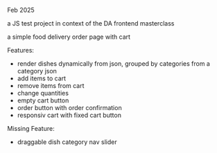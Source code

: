 Feb 2025

a JS test project in context of the DA frontend masterclass

a simple food delivery order page with cart

Features:
- render dishes dynamically from json, grouped by categories from a category json
- add items to cart
- remove items from cart
- change quantities
- empty cart button
- order button with order confirmation
- responsiv cart with fixed cart button

Missing Feature:
- draggable dish category nav slider
